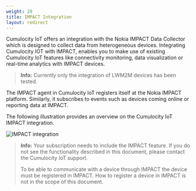 ```yaml
---
weight: 20
title: IMPACT Integration
layout: redirect
---
```


Cumulocity IoT offers an integration with the Nokia IMPACT Data Collector which is designed to collect data from heterogeneous devices. Integrating Cumulocity IOT with IMPACT, enables you to make use of existing Cumulocity IoT features like connectivity monitoring, data visualization or real-time analytics with IMPACT devices.

>**Info:** Currently only the integration of LWM2M devices has been tested.

The IMPACT agent in Cumulocity IoT registers itself at the Nokia IMPACT platform. Similarly, it subscribes to events such as devices coming online or reporting data at IMPACT.

The following illustration provides an overview on the Cumulocity IoT IMPACT integration.

<img src="/images/device-protocols/impact/impact-integration.png" alt="IMPACT integration" style="max-width: 100%">

>**Info:** Your subscription needs to include the IMPACT feature. If you do not see the functionality described in this document, please contact the Cumulocity IoT support.
>
>To be able to communicate with a device through IMPACT the device must be registered in IMPACT. How to register a device in IMPACT is not in the scope of this document.
